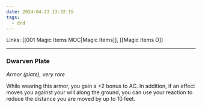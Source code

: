 ```yaml
---
date: 2024-04-23 13:32:15
tags:
  - dnd
---
```

Links: [[001 Magic Items MOC|Magic Items]], [[Magic Items D]]
___
### Dwarven Plate

*Armor (plate), very rare*

While wearing this armor, you gain a +2 bonus to AC. In addition, if an effect moves you against your will along the ground, you can use your reaction to reduce the distance you are moved by up to 10 feet.